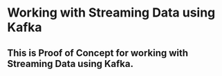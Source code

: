 # Working with Streaming Data using Kafka
## This is Proof of Concept for working with Streaming Data using Kafka.
